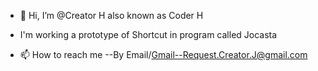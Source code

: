 - 👋 Hi, I’m @Creator H also known as Coder H
-    I'm working a prototype of Shortcut in program called Jocasta

- 📫 How to reach me --By Email/Gmail--Request.Creator.J@gmail.com

<!---
Creator-of-Jocasta/Creator-of-Jocasta is a ✨ special ✨ repository because its `README.md` (this file) appears on your GitHub profile.
You can click the Preview link to take a look at your changes.
--->
